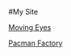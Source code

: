 #My Site

<a href="http://www.reed0023.github.io/eyes">Moving Eyes</a>

<a href="http://www.reed0023.github.io/pacman">Pacman Factory</a>

